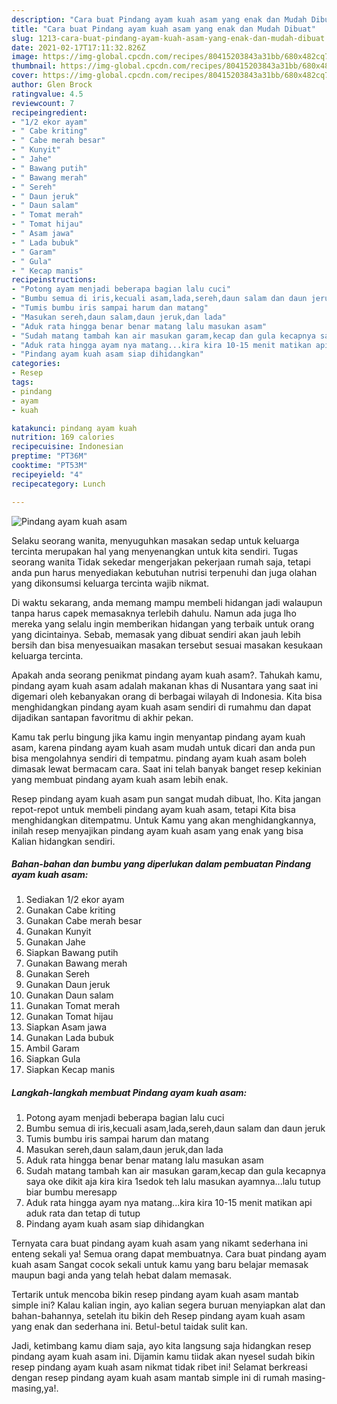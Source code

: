 ```yaml
---
description: "Cara buat Pindang ayam kuah asam yang enak dan Mudah Dibuat"
title: "Cara buat Pindang ayam kuah asam yang enak dan Mudah Dibuat"
slug: 1213-cara-buat-pindang-ayam-kuah-asam-yang-enak-dan-mudah-dibuat
date: 2021-02-17T17:11:32.826Z
image: https://img-global.cpcdn.com/recipes/80415203843a31bb/680x482cq70/pindang-ayam-kuah-asam-foto-resep-utama.jpg
thumbnail: https://img-global.cpcdn.com/recipes/80415203843a31bb/680x482cq70/pindang-ayam-kuah-asam-foto-resep-utama.jpg
cover: https://img-global.cpcdn.com/recipes/80415203843a31bb/680x482cq70/pindang-ayam-kuah-asam-foto-resep-utama.jpg
author: Glen Brock
ratingvalue: 4.5
reviewcount: 7
recipeingredient:
- "1/2 ekor ayam"
- " Cabe kriting"
- " Cabe merah besar"
- " Kunyit"
- " Jahe"
- " Bawang putih"
- " Bawang merah"
- " Sereh"
- " Daun jeruk"
- " Daun salam"
- " Tomat merah"
- " Tomat hijau"
- " Asam jawa"
- " Lada bubuk"
- " Garam"
- " Gula"
- " Kecap manis"
recipeinstructions:
- "Potong ayam menjadi beberapa bagian lalu cuci"
- "Bumbu semua di iris,kecuali asam,lada,sereh,daun salam dan daun jeruk"
- "Tumis bumbu iris sampai harum dan matang"
- "Masukan sereh,daun salam,daun jeruk,dan lada"
- "Aduk rata hingga benar benar matang lalu masukan asam"
- "Sudah matang tambah kan air masukan garam,kecap dan gula kecapnya saya oke dikit aja kira kira 1sedok teh lalu masukan ayamnya...lalu tutup biar bumbu meresapp"
- "Aduk rata hingga ayam nya matang...kira kira 10-15 menit matikan api aduk rata dan tetap di tutup"
- "Pindang ayam kuah asam siap dihidangkan"
categories:
- Resep
tags:
- pindang
- ayam
- kuah

katakunci: pindang ayam kuah 
nutrition: 169 calories
recipecuisine: Indonesian
preptime: "PT36M"
cooktime: "PT53M"
recipeyield: "4"
recipecategory: Lunch

---
```



![Pindang ayam kuah asam](https://img-global.cpcdn.com/recipes/80415203843a31bb/680x482cq70/pindang-ayam-kuah-asam-foto-resep-utama.jpg)

Selaku seorang wanita, menyuguhkan masakan sedap untuk keluarga tercinta merupakan hal yang menyenangkan untuk kita sendiri. Tugas seorang  wanita Tidak sekedar mengerjakan pekerjaan rumah saja, tetapi anda pun harus menyediakan kebutuhan nutrisi terpenuhi dan juga olahan yang dikonsumsi keluarga tercinta wajib nikmat.

Di waktu  sekarang, anda memang mampu membeli hidangan jadi walaupun tanpa harus capek memasaknya terlebih dahulu. Namun ada juga lho mereka yang selalu ingin memberikan hidangan yang terbaik untuk orang yang dicintainya. Sebab, memasak yang dibuat sendiri akan jauh lebih bersih dan bisa menyesuaikan masakan tersebut sesuai masakan kesukaan keluarga tercinta. 



Apakah anda seorang penikmat pindang ayam kuah asam?. Tahukah kamu, pindang ayam kuah asam adalah makanan khas di Nusantara yang saat ini digemari oleh kebanyakan orang di berbagai wilayah di Indonesia. Kita bisa menghidangkan pindang ayam kuah asam sendiri di rumahmu dan dapat dijadikan santapan favoritmu di akhir pekan.

Kamu tak perlu bingung jika kamu ingin menyantap pindang ayam kuah asam, karena pindang ayam kuah asam mudah untuk dicari dan anda pun bisa mengolahnya sendiri di tempatmu. pindang ayam kuah asam boleh dimasak lewat bermacam cara. Saat ini telah banyak banget resep kekinian yang membuat pindang ayam kuah asam lebih enak.

Resep pindang ayam kuah asam pun sangat mudah dibuat, lho. Kita jangan repot-repot untuk membeli pindang ayam kuah asam, tetapi Kita bisa menghidangkan ditempatmu. Untuk Kamu yang akan menghidangkannya, inilah resep menyajikan pindang ayam kuah asam yang enak yang bisa Kalian hidangkan sendiri.

<!--inarticleads1-->

##### Bahan-bahan dan bumbu yang diperlukan dalam pembuatan Pindang ayam kuah asam:

1. Sediakan 1/2 ekor ayam
1. Gunakan  Cabe kriting
1. Gunakan  Cabe merah besar
1. Gunakan  Kunyit
1. Gunakan  Jahe
1. Siapkan  Bawang putih
1. Gunakan  Bawang merah
1. Gunakan  Sereh
1. Gunakan  Daun jeruk
1. Gunakan  Daun salam
1. Gunakan  Tomat merah
1. Gunakan  Tomat hijau
1. Siapkan  Asam jawa
1. Gunakan  Lada bubuk
1. Ambil  Garam
1. Siapkan  Gula
1. Siapkan  Kecap manis




<!--inarticleads2-->

##### Langkah-langkah membuat Pindang ayam kuah asam:

1. Potong ayam menjadi beberapa bagian lalu cuci
1. Bumbu semua di iris,kecuali asam,lada,sereh,daun salam dan daun jeruk
1. Tumis bumbu iris sampai harum dan matang
1. Masukan sereh,daun salam,daun jeruk,dan lada
1. Aduk rata hingga benar benar matang lalu masukan asam
1. Sudah matang tambah kan air masukan garam,kecap dan gula kecapnya saya oke dikit aja kira kira 1sedok teh lalu masukan ayamnya...lalu tutup biar bumbu meresapp
1. Aduk rata hingga ayam nya matang...kira kira 10-15 menit matikan api aduk rata dan tetap di tutup
1. Pindang ayam kuah asam siap dihidangkan




Ternyata cara buat pindang ayam kuah asam yang nikamt sederhana ini enteng sekali ya! Semua orang dapat membuatnya. Cara buat pindang ayam kuah asam Sangat cocok sekali untuk kamu yang baru belajar memasak maupun bagi anda yang telah hebat dalam memasak.

Tertarik untuk mencoba bikin resep pindang ayam kuah asam mantab simple ini? Kalau kalian ingin, ayo kalian segera buruan menyiapkan alat dan bahan-bahannya, setelah itu bikin deh Resep pindang ayam kuah asam yang enak dan sederhana ini. Betul-betul taidak sulit kan. 

Jadi, ketimbang kamu diam saja, ayo kita langsung saja hidangkan resep pindang ayam kuah asam ini. Dijamin kamu tiidak akan nyesel sudah bikin resep pindang ayam kuah asam nikmat tidak ribet ini! Selamat berkreasi dengan resep pindang ayam kuah asam mantab simple ini di rumah masing-masing,ya!.

